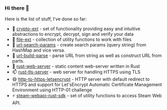 ### Hi there 👋

Here is the list of stuff, I've done so far:

- 🔭 [crypto-ext](https://github.com/bohdaq/crypto-ext/releases) - set of functionality providing easy and intuitive abstractions to encrypt, decrypt, sign and verify your data 
- 🌱 [file-ext](https://github.com/bohdaq/file-ext/releases) - collection of utility functions to work with files 
- 👯 [url-search-params](https://github.com/bohdaq/url-search-params/releases) - create search params (query string) from HashMap and vice versa. 
- 🤔 [url-build-parse](https://github.com/bohdaq/url-build-parse/releases) - parse URL from string as well as construct URL from parts. 
- 💬 [rust-web-server](https://github.com/bohdaq/rust-web-server/releases) - static content web-server written in Rust 
- 📫 [rust-tls-server](https://github.com/bohdaq/rust-tls-server/releases) - web server for handling HTTPS using TLS 
- 😄 [http-to-https-letsencrypt](https://github.com/bohdaq/http-to-https-letsencrypt/releases) - HTTP server with default redirect to HTTPS and support for Let'sEncrypt Automatic Certificate Management Environment using HTTP-01 challenge 
- ⚡ [steam-webapi-rust-sdk](https://github.com/bohdaq/steam-webapi-rust-sdk/releases) - set of utility functions to access Steam Web API. 

<!--
**bohdaq/bohdaq** is a ✨ _special_ ✨ repository because its `README.md` (this file) appears on your GitHub profile.

Here are some ideas to get you started:

- 🔭 I’m currently working on ...
- 🌱 I’m currently learning ...
- 👯 I’m looking to collaborate on ...
- 🤔 I’m looking for help with ...
- 💬 Ask me about ...
- 📫 How to reach me: ...
- 😄 Pronouns: ...
- ⚡ Fun fact: ...
-->
